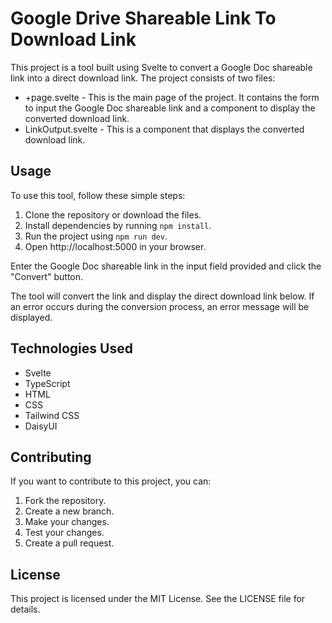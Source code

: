 # Google Drive Shareable Link To Download Link

This project is a tool built using Svelte to convert a Google Doc shareable link into a direct download link. The project consists of two files:

- +page.svelte - This is the main page of the project. It contains the form to input the Google Doc shareable link and a component to display the converted download link.
- LinkOutput.svelte - This is a component that displays the converted download link.

## Usage

To use this tool, follow these simple steps:

1. Clone the repository or download the files.
2. Install dependencies by running `npm install`.
3. Run the project using `npm run dev`.
4. Open http://localhost:5000 in your browser.

Enter the Google Doc shareable link in the input field provided and click the "Convert" button.

The tool will convert the link and display the direct download link below. If an error occurs during the conversion process, an error message will be displayed.

## Technologies Used

- Svelte
- TypeScript
- HTML
- CSS
- Tailwind CSS
- DaisyUI

## Contributing

If you want to contribute to this project, you can:

1. Fork the repository.
2. Create a new branch.
3. Make your changes.
4. Test your changes.
5. Create a pull request.

## License
This project is licensed under the MIT License. See the LICENSE file for details.